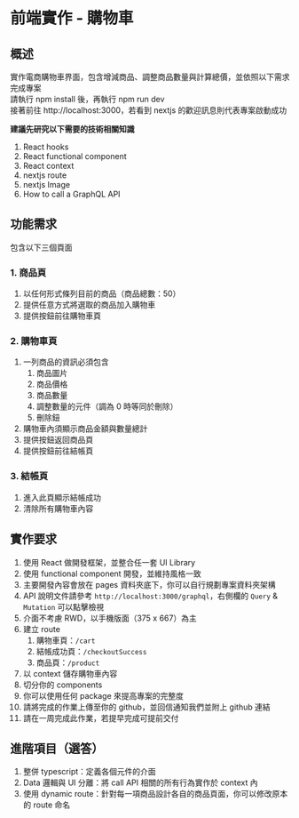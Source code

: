 # 前端實作 - 購物車

## 概述

實作電商購物車界面，包含增減商品、調整商品數量與計算總價，並依照以下需求完成專案\
請執行 npm install 後，再執行 npm run dev\
接著前往 http://localhost:3000，若看到 nextjs 的歡迎訊息則代表專案啟動成功

**建議先研究以下需要的技術相關知識**

1. React hooks
1. React functional component
1. React context
1. nextjs route
1. nextjs Image
1. How to call a GraphQL API

## 功能需求

包含以下三個頁面

### 1. 商品頁

1. 以任何形式條列目前的商品（商品總數：50）
1. 提供任意方式將選取的商品加入購物車
1. 提供按鈕前往購物車頁

### 2. 購物車頁

1. 一列商品的資訊必須包含
	1. 商品圖片
	2. 商品價格
	3. 商品數量
	4. 調整數量的元件（調為 0 時等同於刪除）
	5. 刪除鈕
1. 購物車內須顯示商品金額與數量總計
1. 提供按鈕返回商品頁
1. 提供按鈕前往結帳頁

### 3. 結帳頁

1. 進入此頁顯示結帳成功
1. 清除所有購物車內容

## 實作要求

1. 使用 React 做開發框架，並整合任一套 UI Library
1. 使用 functional component 開發，並維持風格一致
1. 主要開發內容會放在 pages 資料夾底下，你可以自行規劃專案資料夾架構
1. API 說明文件請參考 `http://localhost:3000/graphql`，右側欄的 `Query` & `Mutation` 可以點擊檢視
1. 介面不考慮 RWD，以手機版面（375 x 667）為主
1. 建立 route
    1. 購物車頁：`/cart`
    2. 結帳成功頁：`/checkoutSuccess`
	3. 商品頁：`/product`
1. 以 context 儲存購物車內容
1. 切分你的 components
1. 你可以使用任何 package 來提高專案的完整度
1. 請將完成的作業上傳至你的 github，並回信通知我們並附上 github 連結
1. 請在一周完成此作業，若提早完成可提前交付

## 進階項目（選答）

1. 整併 typescript：定義各個元件的介面
1. Data 邏輯與 UI 分離：將 call API 相關的所有行為實作於 context 內
1. 使用 dynamic route：針對每一項商品設計各自的商品頁面，你可以修改原本的 route 命名